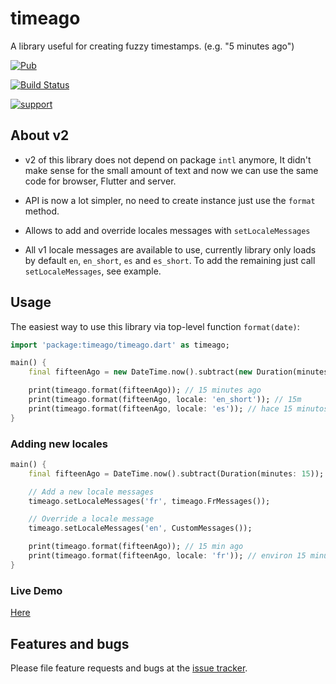 # timeago

A library useful for creating fuzzy timestamps. (e.g. "5 minutes ago")

[![Pub](https://img.shields.io/pub/v/timeago.svg?style=flat-square)](https://pub.dartlang.org/packages/timeago)

[![Build Status](https://img.shields.io/github/workflow/status/andresaraujo/timeago.dart/Build?color=orange&label=actions&logo=github&logoColor=orange&style=for-the-badge)](https://github.com/andresaraujo/timeago.dart/actions)

[![support](https://img.shields.io/badge/platform-web%7Cflutter%7Cdart%20vm-ff69b4.svg?style=flat-square)](https://github.com/andresaraujo/timeago.dart)

## About v2

- v2 of this library does not depend on package `intl` anymore, It didn't make sense for the small amount
  of text and now we can use the same code for browser, Flutter and server.

- API is now a lot simpler, no need to create instance just use the `format` method.

- Allows to add and override locales messages with `setLocaleMessages`

- All v1 locale messages are available to use, currently library only loads by default `en`, `en_short`, `es` and `es_short`.
  To add the remaining just call `setLocaleMessages`, see example.

## Usage

The easiest way to use this library via top-level function `format(date)`:

```dart
import 'package:timeago/timeago.dart' as timeago;

main() {
    final fifteenAgo = new DateTime.now().subtract(new Duration(minutes: 15));

    print(timeago.format(fifteenAgo)); // 15 minutes ago
    print(timeago.format(fifteenAgo, locale: 'en_short')); // 15m
    print(timeago.format(fifteenAgo, locale: 'es')); // hace 15 minutos
}
```

### Adding new locales

```dart
main() {
    final fifteenAgo = DateTime.now().subtract(Duration(minutes: 15));

    // Add a new locale messages
    timeago.setLocaleMessages('fr', timeago.FrMessages());

    // Override a locale message
    timeago.setLocaleMessages('en', CustomMessages());

    print(timeago.format(fifteenAgo)); // 15 min ago
    print(timeago.format(fifteenAgo, locale: 'fr')); // environ 15 minutes
}
```

### Live Demo

[Here](http://andresaraujo.github.io/timeago.dart/)

## Features and bugs

Please file feature requests and bugs at the [issue tracker][tracker].

[tracker]: https://github.com/andresaraujo/timeago.dart/issues

